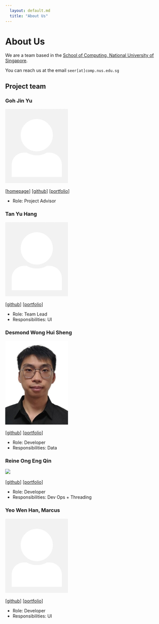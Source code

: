 ```yaml
---
  layout: default.md
  title: "About Us"
---
```


# About Us

We are a team based in the [School of Computing, National University of Singapore](http://www.comp.nus.edu.sg).

You can reach us at the email `seer[at]comp.nus.edu.sg`

## Project team

### Goh Jin Yu

<img src="images/johndoe.png" width="200px">

[[homepage](http://www.comp.nus.edu.sg/~damithch)]
[[github](https://github.com/johndoe)]
[[portfolio](team/johndoe.md)]

* Role: Project Advisor

### Tan Yu Hang

<img src="images/johndoe.png" width="200px">

[[github](http://github.com/johndoe)]
[[portfolio](team/johndoe.md)]

* Role: Team Lead
* Responsibilities: UI

### Desmond Wong Hui Sheng

<img src="images/desmondwong1215.png" width="200px">

[[github](http://github.com/desmondwong1215)] [[portfolio](team/desmondwong.md)]

* Role: Developer
* Responsibilities: Data

### Reine Ong Eng Qin

<img src="images/reineoeq.png" width="200px">

[[github](http://github.com/reineoeq)]
[[portfolio](team/reine.md)]

* Role: Developer
* Responsibilities: Dev Ops + Threading

### Yeo Wen Han, Marcus

<img src="images/johndoe.png" width="200px">

[[github](http://github.com/johndoe)]
[[portfolio](team/johndoe.md)]

* Role: Developer
* Responsibilities: UI
